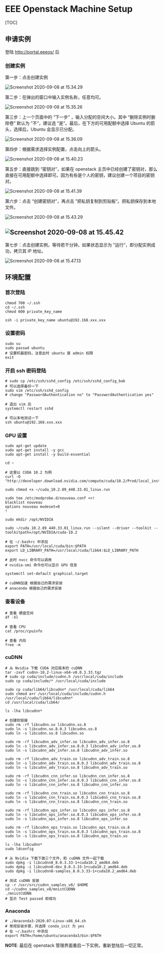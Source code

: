 

# EEE Openstack Machine Setup

[TOC]

## 申请实例

登陆 http://portal.eeeos/ 后

### 创建实例

第一步：点击创建实例

![Screenshot 2020-09-08 at 15.34.29](Screenshot%202020-09-08%20at%2015.34.29.png)

第二步：在弹出的窗口中输入实例名称，任意均可。

![Screenshot 2020-09-08 at 15.35.26](Screenshot%202020-09-08%20at%2015.35.26.png)



第三步：上一个页面中的 “下一步” ，输入分配的空间大小。其中 “删除实例时删除卷” 默认为 ”不“，建议选 ”是”。最后，在下方的可用配额中选择 Ubuntu 的箭头，选择后，Ubuntu 会显示已分配。

![Screenshot 2020-09-08 at 15.36.09](Screenshot%202020-09-08%20at%2015.36.09.png)

第四步：根据需求选择实例配置，点击向上的箭头。

![Screenshot 2020-09-08 at 15.40.23](Screenshot%202020-09-08%20at%2015.40.23.png)



第五步：直接跳到 “密钥对”，如果在 openstack 主页中已经创建了密钥对，那么直接在可用配额中选择即可。因为有些是个人的密钥，建议创建一个项目的密钥对。

![Screenshot 2020-09-08 at 15.41.39](Screenshot%202020-09-08%20at%2015.41.39.png)

第六步：点击 “创建密钥对”，再点击 ”把私钥复制到剪贴板“。把私钥保存到本地文件。

![Screenshot 2020-09-08 at 15.43.29](Screenshot%202020-09-08%20at%2015.43.29.png)

## ![Screenshot 2020-09-08 at 15.45.42](Screenshot%202020-09-08%20at%2015.45.42.png)

第七步：点击创建实例，等待若干分钟。如果状态显示为 ”运行“，即分配实例成功，拷贝其 IP 地址。

 ![Screenshot 2020-09-08 at 15.47.13](Screenshot%202020-09-08%20at%2015.47.13.png)

## 环境配置

### 首次登陆

```shell
chmod 700 ~/.ssh
cd ~/.ssh
chmod 600 private_key_name

ssh -i private_key_name ubuntu@192.168.xxx.xxx
```

### 设置密码

```shell
sudo su
sudo passwd ubuntu
# 设置机器密码，注意此时 ubuntu 是 admin 权限
exit
```

### 开启 ssh 密码登陆

```shell
# sudo cp /etc/ssh/sshd_config /etc/ssh/sshd_config_bak 
# 可以选择备份一下
sudo vim /etc/ssh/sshd_config
# change "PasswordAuthentication no" to "PasswordAuthentication yes"

# 退出 vim 后
systemctl restart sshd

# 可以本地测试一下
ssh ubuntu@192.168.xxx.xxx
```

### GPU 设置

```shell
sudo apt-get update
sudo apt-get install -y gcc
sudo apt-get install -y build-essential

cd ~

# 这里以 CUDA 10.2 为例
curl -O "http://developer.download.nvidia.com/compute/cuda/10.2/Prod/local_installers/cuda_10.2.89_440.33.01_linux.run"

sudo chmod +x ~/cuda_10.2.89_440.33.01_linux.run

sudo tee /etc/modprobe.d/nouveau.conf <<!
blacklist nouveau
options nouveau modeset=0
!

sudo mkdir /opt/NVIDIA

sudo ~/cuda_10.2.89_440.33.01_linux.run --silent --driver --toolkit --toolkitpath=/opt/NVIDIA/cuda-10.2

# 在 ~/.bashrc 中添加
export PATH=/usr/local/cuda/bin:$PATH
export LD_LIBRARY_PATH=/usr/local/cuda/lib64:$LD_LIBRARY_PATH

# 此时 nvcc 命令可以调用
# nvidia-smi 命令也可以显示 GPU 信息

systemctl set-default graphical.target

# cuDNN加速 根据自己的需求安装
# anaconda 根据自己的需求安装
```

### 查看设备

```shell
# 查看 硬盘空间
df -hl

# 查看 CPU
cat /proc/cpuinfo

# 查看 内存
free -m
```

### cuDNN

```shell
# 从 Nvidia 下载 CUDA 对应版本的 cuDNN
tar -zxvf cudnn-10.2-linux-x64-v8.0.3.33.tgz
# sudo cp cuda/include/cudnn.h /usr/local/cuda/include
sudo cp cuda/include/* /usr/local/cuda/include

sudo cp cuda/lib64/libcudnn* /usr/local/cuda/lib64
sudo chmod a+r /usr/local/cuda/include/cudnn.h /usr/local/cuda/lib64/libcudnn*
cd /usr/local/cuda/lib64/

ls -lha libcudnn*

# 创建软链接
sudo rm -rf libcudnn.so libcudnn.so.8
sudo ln -s libcudnn.so.8.0.3 libcudnn.so.8
sudo ln -s libcudnn.so.8 libcudnn.so

sudo rm -rf libcudnn_adv_infer.so libcudnn_adv_infer.so.8
sudo ln -s libcudnn_adv_infer.so.8.0.3 libcudnn_adv_infer.so.8
sudo ln -s libcudnn_adv_infer.so.8 libcudnn_adv_infer.so

sudo rm -rf libcudnn_adv_train.so libcudnn_adv_train.so.8
sudo ln -s libcudnn_adv_train.so.8.0.3 libcudnn_adv_train.so.8
sudo ln -s libcudnn_adv_train.so.8 libcudnn_adv_train.so

sudo rm -rf libcudnn_cnn_infer.so libcudnn_cnn_infer.so.8
sudo ln -s libcudnn_cnn_infer.so.8.0.3 libcudnn_cnn_infer.so.8
sudo ln -s libcudnn_cnn_infer.so.8 libcudnn_cnn_infer.so

sudo rm -rf libcudnn_cnn_train.so libcudnn_cnn_train.so.8
sudo ln -s libcudnn_cnn_train.so.8.0.3 libcudnn_cnn_train.so.8
sudo ln -s libcudnn_cnn_train.so.8 libcudnn_cnn_train.so

sudo rm -rf libcudnn_ops_infer.so libcudnn_ops_infer.so.8
sudo ln -s libcudnn_ops_infer.so.8.0.3 libcudnn_ops_infer.so.8
sudo ln -s libcudnn_ops_infer.so.8 libcudnn_ops_infer.so

sudo rm -rf libcudnn_ops_train.so libcudnn_ops_train.so.8
sudo ln -s libcudnn_ops_train.so.8.0.3 libcudnn_ops_train.so.8
sudo ln -s libcudnn_ops_train.so.8 libcudnn_ops_train.so

ls -lha libcudnn*
sudo ldconfig

# 从 Nvidia 下载下面三个文件，和 cuDNN 文件一起下载
sudo dpkg -i libcudnn8_8.0.3.33-1+cuda10.2_amd64.deb
sudo dpkg -i libcudnn8-dev_8.0.3.33-1+cuda10.2_amd64.deb
sudo dpkg -i libcudnn8-samples_8.0.3.33-1+cuda10.2_amd64.deb

# 测试 cuDNN 安装
cp -r /usr/src/cudnn_samples_v8/ $HOME
cd ~/cudnn_samples_v8/mnistCUDNN
./mnistCUDNN
# 显示 Test passed 即成功
```

### Anaconda

```shell
# ./Anaconda3-2020.07-Linux-x86_64.sh
# 常规安装步骤，并选择 conda_init 为 yes
# 在 ~/.bashrc 中添加
export PATH=/home/ubuntu/anaconda3/bin:$PATH
```

**NOTE**: 最后在 openstack 管理界面重启一下实例，重新登陆后一切正常。

